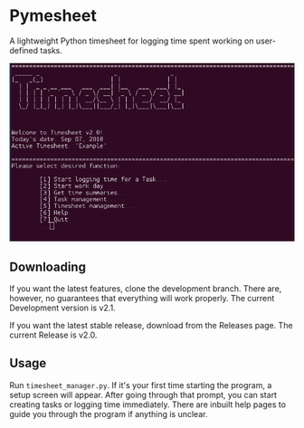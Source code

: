 # Pymesheet

A lightweight Python timesheet for logging time spent working on user-defined tasks.


![Main Menu](/pymesheet/gfx/timesheet.png?raw=true "Main Menu")

## Downloading
If you want the latest features, clone the development branch.  There are, however, no guarantees that everything will work properly.  The current Development version is v2.1.

If you want the latest stable release, download from the Releases page.  The current Release is v2.0.

## Usage
Run ``timesheet_manager.py``.  If it's your first time starting the program, a setup screen will appear.  After going through that prompt, you can start creating tasks or logging time immediately.  There are inbuilt help pages to guide you through the program if anything is unclear.  
